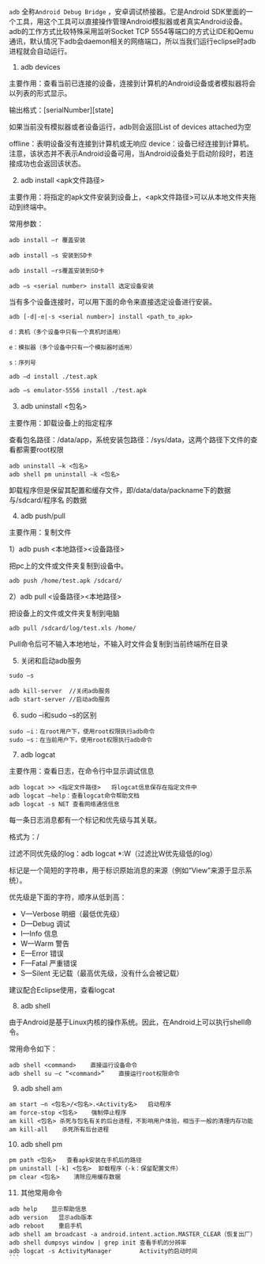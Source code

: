 `adb` 全称`Android Debug Bridge` ，安卓调试桥接器。它是Android SDK里面的一个工具，用这个工具可以直接操作管理Android模拟器或者真实Android设备。adb的工作方式比较特殊采用监听Socket TCP 5554等端口的方式让IDE和Qemu通讯，默认情况下adb会daemon相关的网络端口，所以当我们运行eclipse时adb进程就会自动运行。

1. adb devices

主要作用：查看当前已连接的设备，连接到计算机的Android设备或者模拟器将会以列表的形式显示。

输出格式：[serialNumber][state]

  如果当前没有模拟器或者设备运行，adb则会返回List of devices attached为空

 offline：表明设备没有连接到计算机或无响应
 device：设备已经连接到计算机。注意，该状态并不表示Android设备可用，当Android设备处于启动阶段时，若连接成功也会返回该状态。

2. adb install <apk文件路径>

主要作用：将指定的apk文件安装到设备上，<apk文件路径>可以从本地文件夹拖动到终端中。

常用参数：
```
adb install –r 覆盖安装

adb install –s 安装到SD卡

adb install –rs覆盖安装到SD卡

adb –s <serial number> install 选定设备安装
```

当有多个设备连接时，可以用下面的命令来直接选定设备进行安装。
```
adb [-d|-e|-s <serial number>] install <path_to_apk>

d：真机（多个设备中只有一个真机时适用）

e：模拟器（多个设备中只有一个模拟器时适用）

s：序列号

adb –d install ./test.apk

adb –s emulator-5556 install ./test.apk
```

3. adb uninstall <包名>

主要作用：卸载设备上的指定程序

查看包名路径：/data/app，系统安装包路径：/sys/data，这两个路径下文件的查看都需要root权限
```
adb uninstall –k <包名>
adb shell pm uninstall –k <包名>
```

卸载程序但是保留其配置和缓存文件，即/data/data/packname下的数据与/sdcard/程序名 的数据


4. adb push/pull

主要作用：复制文件

1）adb push <本地路径><设备路径>

把pc上的文件或文件夹复制到设备中。
```
adb push /home/test.apk /sdcard/
```

2）adb pull <设备路径><本地路径>

把设备上的文件或文件夹复制到电脑

```
adb pull /sdcard/log/test.xls /home/
```

Pull命令后可不输入本地地址，不输入时文件会复制到当前终端所在目录

5. 关闭和启动adb服务

```
sudo –s

adb kill-server  //关闭adb服务
adb start-server //启动adb服务
```

6. sudo –i和sudo –s的区别

```
sudo –i：在root用户下，使用root权限执行adb命令
sudo –s：在当前用户下，使用root权限执行adb命令
```

7. adb logcat

主要作用：查看日志，在命令行中显示调试信息

```
adb logcat >> <指定文件路径>   将logcat信息保存在指定文件中
adb logcat –help：查看logcat命令帮助文档
adb logcat -s NET 查看网络通信信息
```

每一条日志消息都有一个标记和优先级与其关联。

格式为：<priority>/<tag>

过滤不同优先级的log：adb logcat *:W（过滤比W优先级低的log）

标记是一个简短的字符串，用于标识原始消息的来源（例如“View”来源于显示系统）。

优先级是下面的字符，顺序从低到高：

* V—Verbose 明细（最低优先级）
* D—Debug 调试
* I—Info 信息
* W—Warm 警告
* E—Error 错误
* F—Fatal 严重错误
* S—Silent 无记载（最高优先级，没有什么会被记载）

建议配合Eclipse使用，查看logcat

8. adb shell

由于Android是基于Linux内核的操作系统。因此，在Android上可以执行shell命令。

常用命令如下：

```
adb shell <command>    直接运行设备命令
adb shell su –c “<command>”    直接运行root权限命令
```

9. adb shell am

```
am start –n <包名>/<包名>.<Activity名>   启动程序
am force-stop <包名>    强制停止程序
am kill <包名> 杀死与包名有关的后台进程，不影响用户体验，相当于一般的清理内存功能
am kill-all    杀死所有后台进程
```

10. adb shell pm

```
pm path <包名>   查看apk安装在手机后的路径
pm uninstall [-k] <包名>  卸载程序（-k：保留配置文件）
pm clear <包名>    清除应用缓存数据
```

11. 其他常用命令

````
adb help    显示帮助信息
adb version   显示adb版本
adb reboot    重启手机
adb shell am broadcast -a android.intent.action.MASTER_CLEAR（恢复出厂）
adb shell dumpsys window | grep init 查看手机的分辨率
adb logcat -s ActivityManager        Activity的启动时间
```
